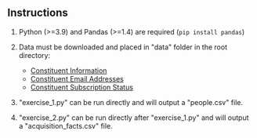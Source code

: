## Instructions

1. Python (>=3.9) and Pandas (>=1.4) are required (`pip install pandas`)


2. Data must be downloaded and placed in "data" folder in the root directory:
    - [Constituent Information](https://als-hiring.s3.amazonaws.com/fake_data/2020-07-01_17%3A11%3A00/cons.csv)
    - [Constituent Email Addresses](https://als-hiring.s3.amazonaws.com/fake_data/2020-07-01_17%3A11%3A00/cons_email.csv)
    - [Constituent Subscription Status](https://als-hiring.s3.amazonaws.com/fake_data/2020-07-01_17%3A11%3A00/cons_email_chapter_subscription.csv)
3. "exercise_1.py" can be run directly and will output a "people.csv" file.
4. "exercise_2.py" can be run directly after "exercise_1.py" and will output a "acquisition_facts.csv" file.
